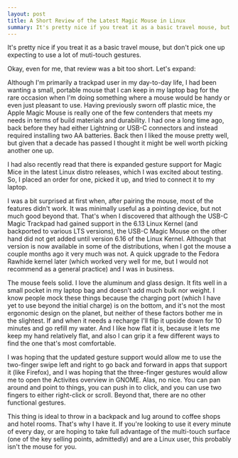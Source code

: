 ```yaml
---
layout: post
title: A Short Review of the Latest Magic Mouse in Linux
summary: It's pretty nice if you treat it as a basic travel mouse, but don't pick one up expecting to use a lot of muti-touch gestures
---
```


It's pretty nice if you treat it as a basic travel mouse, but don't pick one up expecting to use a lot of muti-touch gestures.

Okay, even for me, that review was a bit too short. Let's expand:

Although I'm primarily a trackpad user in my day-to-day life, I had been wanting a small, portable mouse that I can keep in my laptop bag for the rare occasion when I'm doing something where a mouse would be handy or even just pleasant to use. Having previously sworn off plastic mice, the Apple Magic Mouse is really one of the few contenders that meets my needs in terms of build materials and durability. I had one a long time ago, back before they had either Lightning or USB-C connectors and instead required installing two AA batteries. Back then I liked the mouse pretty well, but given that a decade has passed I thought it might be well worth picking another one up.

I had also recently read that there is expanded gesture support for Magic Mice in the latest Linux distro releases, which I was excited about testing. So, I placed an order for one, picked it up, and tried to connect it to my laptop.

I was a bit surprised at first when, after pairing the mouse, most of the features didn't work. It was minimally useful as a pointing device, but not much good beyond that. That's when I discovered that although the USB-C Magic Trackpad had gained support in the 6.13 Linux Kernel (and backported to various LTS versions), the USB-C Magic Mouse on the other hand did not get added until version 6.16 of the Linux Kernel. Although that version is now available in some of the distributions, when I got the mouse a couple months ago it very much was not. A quick upgrade to the Fedora Rawhide kernel later (which worked very well for me, but I would not recommend as a general practice) and I was in business.

The mouse feels solid. I love the aluminum and glass design. It fits well in a small pocket in my laptop bag and doesn't add much bulk nor weight. I know people mock these things because the charging port (which I have yet to use beyond the initial charge) is on the bottom, and it's not the most ergonomic design on the planet, but neither of these factors bother me in the slightest. If and when it needs a recharge I'll flip it upside down for 10 minutes and go refill my water. And I like how flat it is, because it lets me keep my hand relatively flat, and also I can grip it a few different ways to find the one that's most comfortable. 

I was hoping that the updated gesture support would allow me to use the two-finger swipe left and right to go back and forward in apps that support it (like Firefox), and I was hoping that the three-finger gestures would allow me to open the Activites overview in GNOME. Alas, no nice. You can pan around and point to things, you can push in to click, and you can use two fingers to either right-click or scroll. Beyond that, there are no other functional gestures.

This thing is ideal to throw in a backpack and lug around to coffee shops and hotel rooms. That's why I have it. If you're looking to use it every minute of every day, or are hoping to take full advantage of the multi-touch surface (one of the key selling points, admittedly) and are a Linux user, this probably isn't the mouse for you. 
